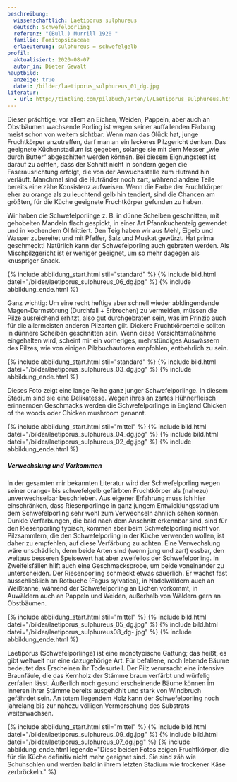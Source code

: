 ```yaml
---
beschreibung:
  wissenschaftlich: Laetiporus sulphureus
  deutsch: Schwefelporling
  referenz: "(Bull.) Murrill 1920 "
  familie: Fomitopsidaceae
  erlaeuterung: sulphureus = schwefelgelb
profil:
  aktualisiert: 2020-08-07
  autor_in: Dieter Gewalt
hauptbild:
  anzeige: true
  datei: /bilder/laetiporus_sulphureus_01_dg.jpg
literatur:
  - url: http://tintling.com/pilzbuch/arten/l/Laetiporus_sulphureus.html
---
```

Dieser prächtige, vor allem an Eichen, Weiden, Pappeln, aber auch an Obstbäumen wachsende Porling ist wegen seiner auffallenden Färbung meist schon von weitem sichtbar. Wenn man das Glück hat, junge Fruchtkörper anzutreffen, darf man an ein leckeres Pilzgericht denken. Das geeignete Küchenstadium ist gegeben, solange sie mit dem Messer „wie durch Butter“ abgeschitten werden können. Bei diesem Eignungstest ist darauf zu achten, dass der Schnitt nicht in sondern gegen die Faserausrichtung erfolgt, die von der Anwuchsstelle zum Hutrand hin verläuft. Manchmal sind die Hutränder noch zart, während andere Teile bereits eine zähe Konsistenz aufweisen. Wenn die Farbe der Fruchtkörper eher zu orange als zu leuchtend gelb hin tendiert, sind die Chancen am größten, für die Küche geeignete Fruchtkörper gefunden zu haben.

Wir haben die Schwefelporlinge z. B. in dünne Scheiben geschnitten, mit gehobelten Mandeln flach gespickt, in einer Art Pfannkuchenteig gewendet und in kochendem Öl frittiert. Den Teig haben wir aus Mehl, Eigelb und Wasser zubereitet und mit Pfeffer, Salz und Muskat gewürzt. Hat prima geschmeckt! Natürlich kann der Schwefelporling auch gebraten werden. Als Mischpilzgericht ist er weniger geeignet, um so mehr dagegen als knuspriger Snack.

{% include abbildung_start.html stil="standard" %}
{% include bild.html datei="/bilder/laetiporus_sulphureus_06_dg.jpg" %}
{% include abbildung_ende.html %}

Ganz wichtig: Um eine recht heftige aber schnell wieder abklingendende Magen-Darmstörung (Durchfall + Erbrechen) zu vermeiden, müssen die Pilze ausreichend erhitzt, also gut durchgebraten sein, was im Prinzip auch für die allermeisten anderen Pilzarten gilt. Dickere Fruchtkörperteile sollten in dünnere Scheiben geschnitten sein. Wenn diese Vorsichtsmaßnahme eingehalten wird, scheint mir ein vorheriges, mehrstündiges Auswässern des Pilzes, wie von einigen Pilzbuchautoren empfohlen, entbehrlich zu sein.

{% include abbildung_start.html stil="standard" %}
{% include bild.html datei="/bilder/laetiporus_sulphureus_03_dg.jpg" %}
{% include abbildung_ende.html %}

Dieses Foto zeigt eine lange Reihe ganz junger Schwefelporlinge. In diesem Stadium sind sie eine Delikatesse. Wegen ihres an zartes Hühnerfleisch erinnernden Geschmacks werden die Schwefelporlinge in England Chicken of the woods oder Chicken mushroom genannt.

{% include abbildung_start.html stil="mittel" %}
{% include bild.html datei="/bilder/laetiporus_sulphureus_04_dg.jpg" %}
{% include bild.html datei="/bilder/laetiporus_sulphureus_02_dg.jpg" %}
{% include abbildung_ende.html %}

##### Verwechslung und Vorkommen

In der gesamten mir bekannten Literatur wird der Schwefelporling wegen seiner orange- bis schwefelgelb gefärbten Fruchtkörper als (nahezu) unverwechselbar beschrieben. Aus eigener Erfahrung muss ich hier einschränken, dass Riesenporlinge in ganz jungem Entwicklungsstadium dem Schwefelporling sehr wohl zum Verwechseln ähnlich sehen können. Dunkle Verfärbungen, die bald  nach dem Anschnitt erkennbar sind, sind für den  Riesenporling typisch, kommen aber beim Schwefelporling nicht vor. Pilzsammlern, die den Schwefelporling in der Küche verwenden wollen, ist daher zu empfehlen, auf diese Verfärbung zu achten. Eine Verwechslung wäre unschädlich, denn beide Arten sind (wenn jung und zart) essbar, den weitaus besseren Speisewert hat aber zweifellos der Schwefelporling. In Zweifelsfällen hilft auch eine Geschmacksprobe, um beide voneinander zu unterscheiden. Der Riesenporling schmeckt etwas säuerlich. Er wächst fast ausschließlich an Rotbuche (Fagus sylvatica), in Nadelwäldern auch an Weißtanne, während der Schwefelporling an Eichen vorkommt, in Auwäldern auch an Pappeln und Weiden, außerhalb von Wäldern gern an Obstbäumen.

{% include abbildung_start.html stil="mittel" %}
{% include bild.html datei="/bilder/laetiporus_sulphureus_05_dg.jpg" %}
{% include bild.html datei="/bilder/laetiporus_sulphureus08_dg-.jpg" %}
{% include abbildung_ende.html %}

Laetiporus (Schwefelporlinge) ist eine monotypische Gattung; das heißt, es gibt weltweit nur eine dazugehörige Art. Für befallene, noch lebende Bäume bedeutet das Erscheinen ihr Todesurteil. Der Pilz verursacht eine intensive Braunfäule, die das Kernholz der Stämme braun verfärbt und würfelig zerfallen lässt. Äußerlich noch gesund erscheinende Bäume können im Inneren ihrer Stämme bereits ausgehöhlt und stark von Windbruch gefährdet sein. An totem liegendem Holz kann der Schwefelporling noch jahrelang bis zur nahezu völligen Vermorschung des Substrats weiterwachsen.

{% include abbildung_start.html stil="mittel" %}
{% include bild.html datei="/bilder/laetiporus_sulphureus_09_dg.jpg" %}
{% include bild.html datei="/bilder/laetiporus_sulphureus_07_dg.jpg" %}
{% include abbildung_ende.html legende="Diese beiden Fotos zeigen Fruchtkörper, die für die Küche definitiv nicht mehr geeignet sind. Sie sind zäh wie Schuhsohlen und werden bald in ihrem letzten Stadium wie trockener Käse zerbröckeln." %}